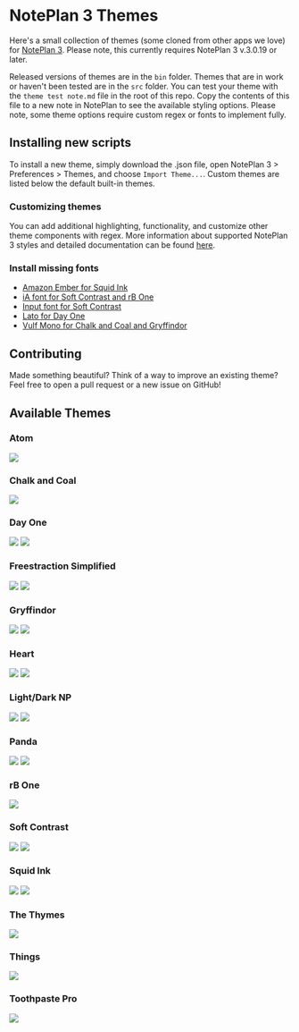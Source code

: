 # NotePlan 3 Themes

Here's a small collection of themes (some cloned from other apps we love) for [NotePlan 3](https://noteplan.co). Please note, this currently requires NotePlan 3 v.3.0.19 or later. 

Released versions of themes are in the `bin` folder. Themes that are in work or haven't been tested are in the `src` folder. You can test your theme with the `theme test note.md` file in the root of this repo. Copy the contents of this file to a new note in NotePlan to see the available styling options. Please note, some theme options require custom regex or fonts to implement fully. 

## Installing new scripts

To install a new theme, simply download the .json file, open NotePlan 3 > Preferences > Themes, and choose `Import Theme...`. Custom themes are listed below the default built-in themes. 

### Customizing themes
You can add additional highlighting, functionality, and customize other theme components with regex. More information about supported NotePlan 3 styles and detailed documentation can be found [here](http://noteplan.co/createcustomthemes).

### Install missing fonts
- [Amazon Ember for Squid Ink](https://developer.amazon.com/en-US/alexa/branding/echo-guidelines/identity-guidelines/typography)
- [iA font for Soft Contrast and rB One](https://github.com/iaolo/iA-Fonts)
- [Input font for Soft Contrast](https://input.djr.com/download/)
- [Lato for Day One](https://www.1001fonts.com/lato-font.html)
- [Vulf Mono for Chalk and Coal and Gryffindor](https://ohnotype.co/fonts/vulf)

## Contributing

Made something beautiful? Think of a way to improve an existing theme? Feel free to open a pull request or a new issue on GitHub!


## Available Themes
### Atom
![](img/atom.png)
### Chalk and Coal
![](img/chalkandcoal.png)
### Day One
![](img/dayone.png)
![](img/dayonedark.png)
### Freestraction Simplified
![](img/freestraction.png)
![](img/freestractiondark.png)
### Gryffindor
![](img/gryffindormacos.png)
![](img/gryffindorios.png)
### Heart
![](img/blueheart.png)
![](img/purpleheart.png)
### Light/Dark NP
![](img/lightnp.png)
![](img/darknp.png)
### Panda
![](img/panda.png)
![](img/pandadark.png)
### rB One
![](img/rbone.png)
### Soft Contrast
![](img/softcontrastlight.png)
![](img/softcontrastdark.png)
### Squid Ink
![](img/squidinklight.png)
![](img/squidink.png)
### The Thymes
![](img/thethymes.png)
### Things
![](img/things.png)
### Toothpaste Pro
![](img/toothpastepro.png)
